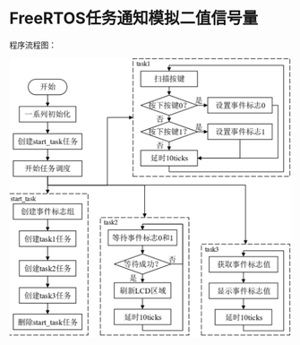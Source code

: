 # FreeRTOS任务通知模拟二值信号量

程序流程图：

![屏幕截图 2025-08-18 152938.png](https://raw.githubusercontent.com/hazy1k/My-drawing-bed/main/2025/08/18-15-32-23-屏幕截图%202025-08-18%20152938.png)
